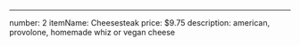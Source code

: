 ---
number: 2
itemName: Cheesesteak
price: $9.75
description: american, provolone, homemade whiz or vegan cheese